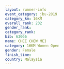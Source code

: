```yaml
---
layout: runner-info 
event_category: jbu-2019 
category_km: 16KM  
overall_rank: 232
gender_rank: 
category_rank: 
bib: 63066
name: CHEE CHEW MEI
category: 16KM Women Open
gender: Female
finish_time: 
country: Malaysia
---
```

